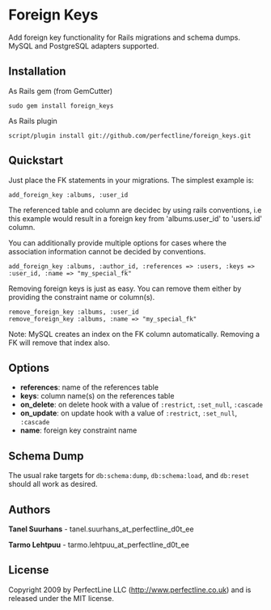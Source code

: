 Foreign Keys 
===================

Add foreign key functionality for Rails migrations and schema dumps.
MySQL and PostgreSQL adapters supported.

Installation
------------

As Rails gem (from GemCutter)

    sudo gem install foreign_keys

As Rails plugin

    script/plugin install git://github.com/perfectline/foreign_keys.git

Quickstart
-------------------

Just place the FK statements in your migrations.  The simplest example is:

    add_foreign_key :albums, :user_id

The referenced table and column are decidec by using rails conventions, i.e this
example would result in a foreign key from 'albums.user_id' to 'users.id' column.

You can additionally provide multiple options for cases where the association information cannot
be decided by conventions.

    add_foreign_key :albums, :author_id, :references => :users, :keys => :user_id, :name => "my_special_fk"

Removing foreign keys is just as easy.
You can remove them either by providing the constraint name or column(s).

    remove_foreign_key :albums, :user_id
    remove_foreign_key :albums, :name => "my_special_fk"

Note: MySQL creates an index on the FK column automatically. Removing a FK will remove that index also.

Options
-------------------

* **references**: name of the references table
* **keys**: column name(s) on the references table
* **on_delete**: on delete hook with a value of `:restrict`, `:set_null`, `:cascade`
* **on_update**: on update hook with a value of `:restrict`, `:set_null`, `:cascade`
* **name**: foreign key constraint name

Schema Dump
---------------

The usual rake targets for `db:schema:dump`, `db:schema:load`, and `db:reset`
should all work as desired.

Authors
---------------

**Tanel Suurhans** - tanel.suurhans_at_perfectline_d0t_ee

**Tarmo Lehtpuu** - tarmo.lehtpuu_at_perfectline_d0t_ee

License
--------------
Copyright 2009 by PerfectLine LLC (<http://www.perfectline.co.uk>) and is released under the MIT license.
